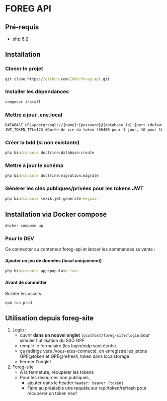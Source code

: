 # FOREG API

## Pré-requis

* php 8.2

## Installation 

### Cloner le projet 

```cmd
git clone https://github.com/IGNF/foreg-api.git
```

### Installer les dépendances

```cmd
composer install
```

### Mettre à jour .env.local

```cmd
DATABASE_URL=postgresql://{name}:{password}@{database_ip}:{port (defaut: 5432)}/{database_name}
JWT_TOKEN_TTL=123 #Durée de vie du token (86400 pour 1 jour, 10 pour 10 secondes si besoin) Défaut 300 (5 min)
```

### Créer la bdd (si non existante)

```cmd
php bin/console doctrine:database:create
```

### Mettre à jour le schéma

```cmd
php bin/console doctrine:migration:migrate
```

### Générer les clés publiques/privées pour les tokens JWT

```cmd
php bin/console lexik:jwt:generate-keypair
```

## Installation via Docker compose

``` bash
docker compose up
```
### Pour le DEV 

Ce connecter au conteneur foreg-api et lancer les commandes suivante :

#### Ajouter un jeu de données (local uniquement)

```cmd
php bin/console app:populate-fake
```

#### Avant de committer

Builder les assets 

```cmd
npm run prod
```

## Utilisation depuis foreg-site

1. Login : 
    - ouvrir **dans un nouvel onglet** `localhost/foreg-site/login` pour simuler l'utilisation du SSO GPF 
    - remplir le formulaire (les login/mdp sont écrits)
    - ça redirige vers /vous-etes-connecté, on enregistre les jetons GPE@token et GPE@refresh_token dans localstorage
    - Fermer l'onglet
2. Foreg-site
    - A la fermeture, récupérer les tokens
    - Pour les resources non publiques, 
        - ajouter dans le header `header: bearer {token}`
        - Faire au préalable une requête sur /api/token/refresh pour récupérer un token neuf
